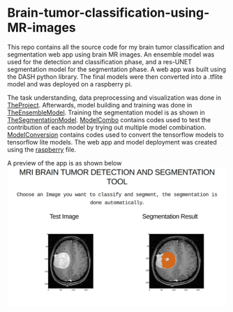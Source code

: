 # Brain-tumor-classification-using-MR-images
This repo contains all the source code for my brain tumor classification and segmentation web app using brain MR images. An ensemble model was used for the detection and classification phase, and a res-UNET segmentation model for the segmentation phase. A web app was built using the DASH python library. The final models were then converted into a .tflite model and was deployed on a raspberry pi. 


The task understanding, data preprocessing and visualization was done in [TheProject](TheProject.ipynb). 
Afterwards, model building and training was done in [TheEnsembleModel](TheEnsembleModel.ipynb). 
Training the segmentation model is as shown in [TheSegmentationModel](TheSegmentationModel.ipynb).
[ModelCombo](ModelCombo.ipynb) contains codes used to test the contribution of each model by trying out multiple model combination.
[ModelConversion](ModelConversion.ipynb) contains codes used to convert the tensorflow models to tensorflow lite models.
The web app and model deployment was created using the [raspberry](raspberry.py) file.

A preview of the app is as shown below
![preview](appview.jpg)

